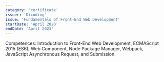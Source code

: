 ```yaml
---
category: 'certificate'
issuer: 'Dicoding'
issue: 'Fundamentals of Front-End Web Development'
startDate: 'April 2020'
endDate: 'April 2023'
---
```


Competences: Introduction to Front-End Web Development, ECMAScript 2015 (ES6), Web Component, Node Package Manager, Webpack, JavaScript Asynchronous Request, and Submission.
